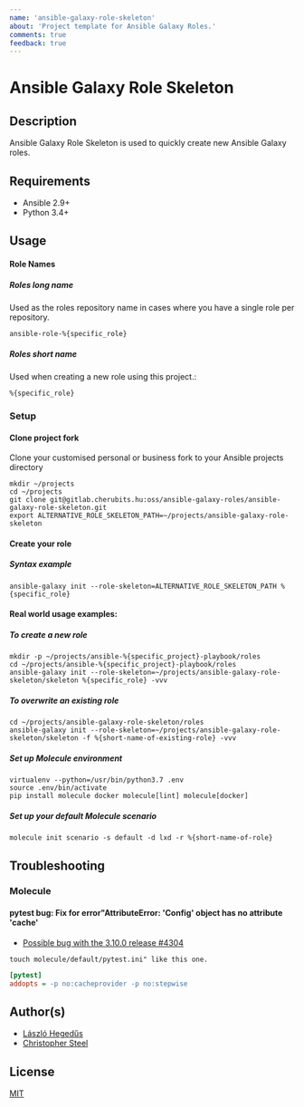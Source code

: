 ```yaml
---
name: 'ansible-galaxy-role-skeleton'
about: 'Project template for Ansible Galaxy Roles.'
comments: true
feedback: true
---
```


# Ansible Galaxy Role Skeleton

## Description

Ansible Galaxy Role Skeleton is used to quickly create new Ansible Galaxy roles.

## Requirements

- Ansible 2.9+
- Python 3.4+

## Usage

#### Role Names

##### Roles long name

Used as the roles repository name in cases where you have a single role per repository.

```shell
ansible-role-%{specific_role}
```

##### Roles short name

Used when creating a new role using this project.:

```shell
%{specific_role}
```

### Setup

#### Clone project fork

Clone your customised personal or business fork to your Ansible projects directory

```shell
mkdir ~/projects
cd ~/projects
git clone git@gitlab.cherubits.hu:oss/ansible-galaxy-roles/ansible-galaxy-role-skeleton.git
export ALTERNATIVE_ROLE_SKELETON_PATH=~/projects/ansible-galaxy-role-skeleton
```

#### Create your role

##### Syntax example

```shell
ansible-galaxy init --role-skeleton=ALTERNATIVE_ROLE_SKELETON_PATH %{specific_role}
```

#### Real world usage examples:

##### To create a new role

```shell
mkdir -p ~/projects/ansible-%{specific_project}-playbook/roles
cd ~/projects/ansible-%{specific_project}-playbook/roles
ansible-galaxy init --role-skeleton=~/projects/ansible-galaxy-role-skeleton/skeleton %{specific_role} -vvv
```

##### To overwrite an existing role

```shell
cd ~/projects/ansible-galaxy-role-skeleton/roles
ansible-galaxy init --role-skeleton=~/projects/ansible-galaxy-role-skeleton/skeleton -f %{short-name-of-existing-role} -vvv
```

##### Set up Molecule environment

```shell script
virtualenv --python=/usr/bin/python3.7 .env
source .env/bin/activate
pip install molecule docker molecule[lint] molecule[docker]
```

##### Set up your default Molecule scenario

```shell
molecule init scenario -s default -d lxd -r %{short-name-of-role}
```

## Troubleshooting

### Molecule

#### pytest bug: Fix for error"AttributeError: 'Config' object has no attribute 'cache'

* [Possible bug with the 3.10.0 release #4304](https://github.com/pytest-dev/pytest/issues/4304)

```shell
touch molecule/default/pytest.ini" like this one.
```

```ini
[pytest]
addopts = -p no:cacheprovider -p no:stepwise
```

## Author(s)

- [László Hegedűs](mailto:laszlo.hegedus@cherubits.hu)
- [Christopher Steel](mailto:christopher.steel@mcgill.ca)

## License 

[MIT](https://tldrlegal.com/license/mit-license)

